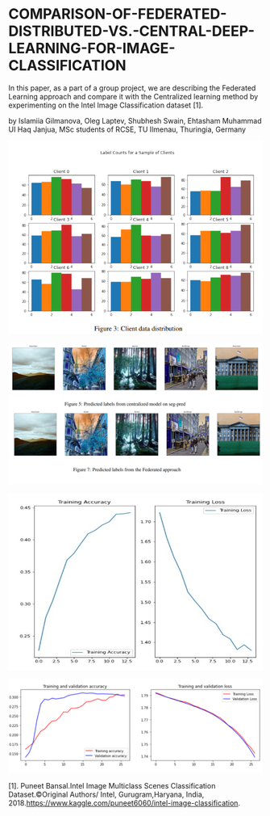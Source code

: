 # COMPARISON-OF-FEDERATED-DISTRIBUTED-VS.-CENTRAL-DEEP-LEARNING-FOR-IMAGE-CLASSIFICATION
In this paper, as a part of a group project, we are describing the Federated Learning approach and compare it with the Centralized learning method by experimenting on the Intel Image Classification dataset [1].

by Islamiia Gilmanova, Oleg Laptev, Shubhesh Swain, Ehtasham Muhammad UI Haq Janjua, MSc students of RCSE, TU Ilmenau, Thuringia, Germany


![Federation distribution](img/Distr.png "Distribution")

![Predictions comparison](img/predscomp.png "Comparison")

![Federated curves](img/curves_fed.png "Federated")

![Centralized curves](img/curves.png "Centralized")

[1]. Puneet Bansal.Intel Image Multiclass Scenes Classification Dataset.©Original Authors/ Intel, Gurugram,Haryana, India, 2018.https://www.kaggle.com/puneet6060/intel-image-classification.
